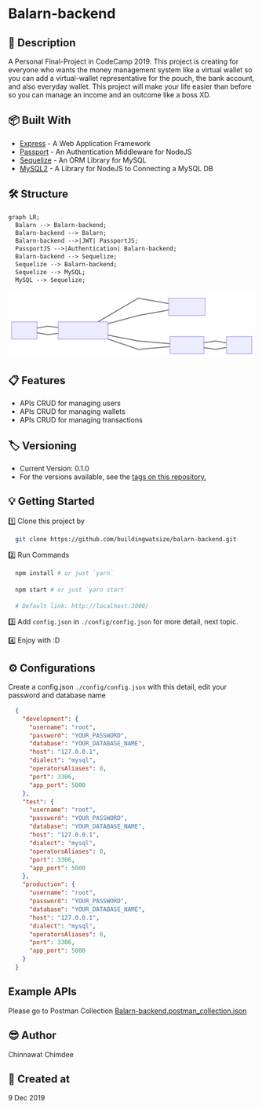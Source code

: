 # Balarn-backend

## 📘 Description

A Personal Final-Project in CodeCamp 2019. This project is creating for everyone who wants the money management system like a virtual wallet so you can add a virtual-wallet representative
for the pouch, the bank account, and also everyday wallet. This project will make your life easier than before so you can manage an income and an outcome like a boss XD.

## 📦 Built With

- [Express](https://expressjs.com/) - A Web Application Framework
- [Passport](http://www.passportjs.org/docs/) - An Authentication Middleware for NodeJS
- [Sequelize](https://sequelize.org/) - An ORM Library for MySQL
- [MySQL2](https://www.npmjs.com/package/mysql2) - A Library for NodeJS to Connecting a MySQL DB

## 🛠 Structure

```mermaid
graph LR;
  Balarn --> Balarn-backend;
  Balarn-backend --> Balarn;
  Balarn-backend -->|JWT| PassportJS;
  PassportJS -->|Authentication| Balarn-backend;
  Balarn-backend --> Sequelize;
  Sequelize --> Balarn-backend;
  Sequelize --> MySQL;
  MySQL --> Sequelize;
```

![Mermaid Diagram](./mermaid-diagram.svg)

## 📋 Features

- APIs CRUD for managing users
- APIs CRUD for managing wallets
- APIs CRUD for managing transactions

## 🏷 Versioning

- Current Version: 0.1.0
- For the versions available, see the [tags on this repository.](https://github.com/buildingwatsize/balarn-backend/tags)

## 💡 Getting Started

1️⃣ Clone this project by

  ```bash
    git clone https://github.com/buildingwatsize/balarn-backend.git
  ```

2️⃣ Run Commands

  ```bash
    npm install # or just `yarn`

    npm start # or just `yarn start`

    # Default link: http://localhost:3000/
  ```

3️⃣ Add `config.json` in `./config/config.json` for more detail, next topic.

4️⃣ Enjoy with :D

## ⚙️ Configurations

Create a config.json `./config/config.json` with this detail, edit your password and database name

```json
  {
    "development": {
      "username": "root",
      "password": "YOUR_PASSWORD",
      "database": "YOUR_DATABASE_NAME",
      "host": "127.0.0.1",
      "dialect": "mysql",
      "operatorsAliases": 0,
      "port": 3306,
      "app_port": 5000
    },
    "test": {
      "username": "root",
      "password": "YOUR_PASSWORD",
      "database": "YOUR_DATABASE_NAME",
      "host": "127.0.0.1",
      "dialect": "mysql",
      "operatorsAliases": 0,
      "port": 3306,
      "app_port": 5000
    },
    "production": {
      "username": "root",
      "password": "YOUR_PASSWORD",
      "database": "YOUR_DATABASE_NAME",
      "host": "127.0.0.1",
      "dialect": "mysql",
      "operatorsAliases": 0,
      "port": 3306,
      "app_port": 5000
    }
  }
```

## Example APIs

Please go to Postman Collection [Balarn-backend.postman_collection.json](Balarn-backend.postman_collection.json)

## 😎 Author

Chinnawat Chimdee

## 🚩 Created at

9 Dec 2019
